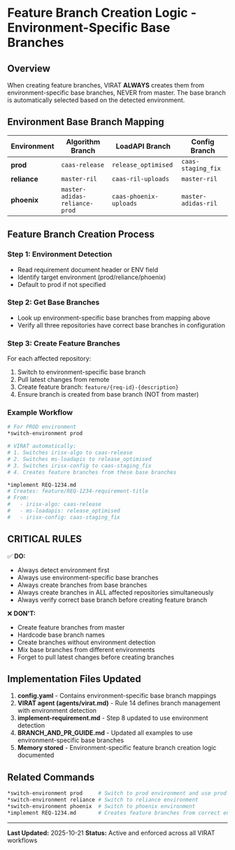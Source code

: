 # Feature Branch Creation Logic - Environment-Specific Base Branches

## Overview

When creating feature branches, VIRAT **ALWAYS** creates them from environment-specific base branches, NEVER from master. The base branch is automatically selected based on the detected environment.

## Environment Base Branch Mapping

| Environment | Algorithm Branch | LoadAPI Branch | Config Branch |
|---|---|---|---|
| **prod** | `caas-release` | `release_optimised` | `caas-staging_fix` |
| **reliance** | `master-ril` | `caas-ril-uploads` | `master-ril` |
| **phoenix** | `master-adidas-reliance-prod` | `caas-phoenix-uploads` | `master-adidas-ril` |

## Feature Branch Creation Process

### Step 1: Environment Detection
- Read requirement document header or ENV field
- Identify target environment (prod/reliance/phoenix)
- Default to prod if not specified

### Step 2: Get Base Branches
- Look up environment-specific base branches from mapping above
- Verify all three repositories have correct base branches in configuration

### Step 3: Create Feature Branches
For each affected repository:
1. Switch to environment-specific base branch
2. Pull latest changes from remote
3. Create feature branch: `feature/{req-id}-{description}`
4. Ensure branch is created from base branch (NOT from master)

### Example Workflow

```bash
# For PROD environment
*switch-environment prod

# VIRAT automatically:
# 1. Switches irisx-algo to caas-release
# 2. Switches ms-loadapis to release_optimised
# 3. Switches irisx-config to caas-staging_fix
# 4. Creates feature branches from these base branches

*implement REQ-1234.md
# Creates: feature/REQ-1234-requirement-title
# From:
#   - irisx-algo: caas-release
#   - ms-loadapis: release_optimised
#   - irisx-config: caas-staging_fix
```

## CRITICAL RULES

✅ **DO:**
- Always detect environment first
- Always use environment-specific base branches
- Always create branches from base branches
- Always create branches in ALL affected repositories simultaneously
- Always verify correct base branch before creating feature branch

❌ **DON'T:**
- Create feature branches from master
- Hardcode base branch names
- Create branches without environment detection
- Mix base branches from different environments
- Forget to pull latest changes before creating branches

## Implementation Files Updated

1. **config.yaml** - Contains environment-specific base branch mappings
2. **VIRAT agent (agents/virat.md)** - Rule 14 defines branch management with environment detection
3. **implement-requirement.md** - Step 8 updated to use environment detection
4. **BRANCH_AND_PR_GUIDE.md** - Updated all examples to use environment-specific base branches
5. **Memory stored** - Environment-specific feature branch creation logic documented

## Related Commands

```bash
*switch-environment prod     # Switch to prod environment and use prod base branches
*switch-environment reliance # Switch to reliance environment
*switch-environment phoenix  # Switch to phoenix environment
*implement REQ-1234.md       # Creates feature branches from correct environment base branches
```

---

**Last Updated:** 2025-10-21
**Status:** Active and enforced across all VIRAT workflows
